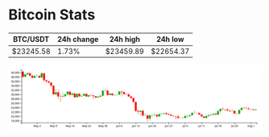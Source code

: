 # Bitcoin Stats

BTC/USDT|24h change|24h high|24h low|
|---|---|---|---|
|$23245.58|1.73%|$23459.89|$22654.37|

<img src="./chart.svg">
